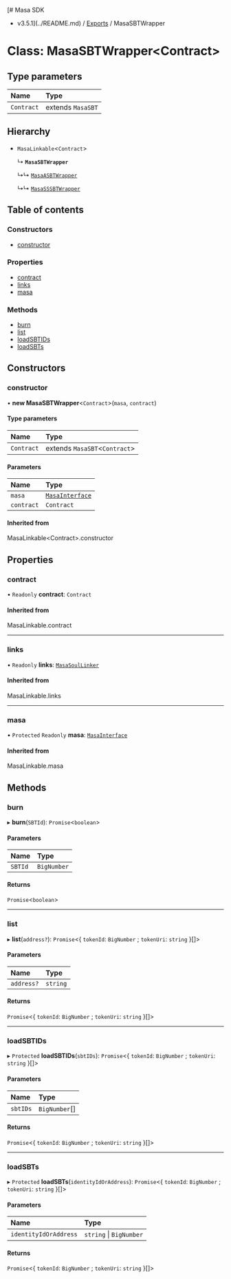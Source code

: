 [# Masa SDK
 - v3.5.1](../README.md) / [Exports](../modules.md) / MasaSBTWrapper

# Class: MasaSBTWrapper<Contract\>

## Type parameters

| Name | Type |
| :------ | :------ |
| `Contract` | extends `MasaSBT` |

## Hierarchy

- `MasaLinkable`<`Contract`\>

  ↳ **`MasaSBTWrapper`**

  ↳↳ [`MasaASBTWrapper`](MasaASBTWrapper.md)

  ↳↳ [`MasaSSSBTWrapper`](MasaSSSBTWrapper.md)

## Table of contents

### Constructors

- [constructor](MasaSBTWrapper.md#constructor)

### Properties

- [contract](MasaSBTWrapper.md#contract)
- [links](MasaSBTWrapper.md#links)
- [masa](MasaSBTWrapper.md#masa)

### Methods

- [burn](MasaSBTWrapper.md#burn)
- [list](MasaSBTWrapper.md#list)
- [loadSBTIDs](MasaSBTWrapper.md#loadsbtids)
- [loadSBTs](MasaSBTWrapper.md#loadsbts)

## Constructors

### constructor

• **new MasaSBTWrapper**<`Contract`\>(`masa`, `contract`)

#### Type parameters

| Name | Type |
| :------ | :------ |
| `Contract` | extends `MasaSBT`<`Contract`\> |

#### Parameters

| Name | Type |
| :------ | :------ |
| `masa` | [`MasaInterface`](../interfaces/MasaInterface.md) |
| `contract` | `Contract` |

#### Inherited from

MasaLinkable<Contract\>.constructor

## Properties

### contract

• `Readonly` **contract**: `Contract`

#### Inherited from

MasaLinkable.contract

___

### links

• `Readonly` **links**: [`MasaSoulLinker`](MasaSoulLinker.md)

#### Inherited from

MasaLinkable.links

___

### masa

• `Protected` `Readonly` **masa**: [`MasaInterface`](../interfaces/MasaInterface.md)

#### Inherited from

MasaLinkable.masa

## Methods

### burn

▸ **burn**(`SBTId`): `Promise`<`boolean`\>

#### Parameters

| Name | Type |
| :------ | :------ |
| `SBTId` | `BigNumber` |

#### Returns

`Promise`<`boolean`\>

___

### list

▸ **list**(`address?`): `Promise`<{ `tokenId`: `BigNumber` ; `tokenUri`: `string`  }[]\>

#### Parameters

| Name | Type |
| :------ | :------ |
| `address?` | `string` |

#### Returns

`Promise`<{ `tokenId`: `BigNumber` ; `tokenUri`: `string`  }[]\>

___

### loadSBTIDs

▸ `Protected` **loadSBTIDs**(`sbtIDs`): `Promise`<{ `tokenId`: `BigNumber` ; `tokenUri`: `string`  }[]\>

#### Parameters

| Name | Type |
| :------ | :------ |
| `sbtIDs` | `BigNumber`[] |

#### Returns

`Promise`<{ `tokenId`: `BigNumber` ; `tokenUri`: `string`  }[]\>

___

### loadSBTs

▸ `Protected` **loadSBTs**(`identityIdOrAddress`): `Promise`<{ `tokenId`: `BigNumber` ; `tokenUri`: `string`  }[]\>

#### Parameters

| Name | Type |
| :------ | :------ |
| `identityIdOrAddress` | `string` \| `BigNumber` |

#### Returns

`Promise`<{ `tokenId`: `BigNumber` ; `tokenUri`: `string`  }[]\>
